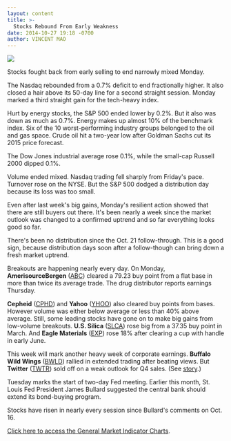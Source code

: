 ```yaml
---
layout: content
title: >-
  Stocks Rebound From Early Weakness
date: 2014-10-27 19:18 -0700
author: VINCENT MAO
---
```






![](https://www.investors.com/wp-content/uploads/ibd-migrated-images/MPv_141028_635500207821797955.png)









Stocks fought back from early selling to end narrowly mixed Monday.

  

The Nasdaq rebounded from a 0.7% deficit to end fractionally higher. It also closed a hair above its 50-day line for a second straight session. Monday marked a third straight gain for the tech-heavy index.

  

Hurt by energy stocks, the S&P 500 ended lower by 0.2%. But it also was down as much as 0.7%. Energy makes up almost 10% of the benchmark index. Six of the 10 worst-performing industry groups belonged to the oil and gas space. Crude oil hit a two-year low after Goldman Sachs cut its 2015 price forecast.

  

The Dow Jones industrial average rose 0.1%, while the small-cap Russell 2000 dipped 0.1%.

  

Volume ended mixed. Nasdaq trading fell sharply from Friday's pace. Turnover rose on the NYSE. But the S&P 500 dodged a distribution day because its loss was too small.

  

Even after last week's big gains, Monday's resilient action showed that there are still buyers out there. It's been nearly a week since the market outlook was changed to a confirmed uptrend and so far everything looks good so far.

  

There's been no distribution since the Oct. 21 follow-through. This is a good sign, because distribution days soon after a follow-though can bring down a fresh market uptrend.

  

Breakouts are happening nearly every day. On Monday, **AmerisourceBergen** ([ABC](https://research.investors.com/quote.aspx?symbol=ABC)) cleared a 79.23 buy point from a flat base in more than twice its average trade. The drug distributor reports earnings Thursday.

  

**Cepheid** ([CPHD](https://research.investors.com/quote.aspx?symbol=CPHD)) and **Yahoo** ([YHOO](https://research.investors.com/quote.aspx?symbol=YHOO)) also cleared buy points from bases. However volume was either below average or less than 40% above average. Still, some leading stocks have gone on to make big gains from low-volume breakouts. **U.S. Silica** ([SLCA](https://research.investors.com/quote.aspx?symbol=SLCA)) rose big from a 37.35 buy point in March. And **Eagle Materials** ([EXP](https://research.investors.com/quote.aspx?symbol=EXP)) rose 18% after clearing a cup with handle in early June.

  

This week will mark another heavy week of corporate earnings. **Buffalo Wild Wings** ([BWLD](https://research.investors.com/quote.aspx?symbol=BWLD)) rallied in extended trading after beating views. But **Twitter** ([TWTR](https://research.investors.com/quote.aspx?symbol=TWTR)) sold off on a weak outlook for Q4 sales. (See [story](http://news.investors.com/technology/102714-723702-twitter-q3-earnings-user-growth-revenue-guidance-weak.htm).)

  

Tuesday marks the start of two-day Fed meeting. Earlier this month, St. Louis Fed President James Bullard suggested the central bank should extend its bond-buying program.

  

Stocks have risen in nearly every session since Bullard's comments on Oct. 16.

  

[Click here to access the General Market Indicator Charts](https://www.investors.com/pdf/GMI_102814.pdf).




